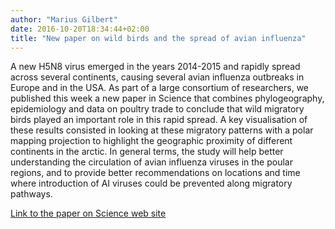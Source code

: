 ```yaml
---
author: "Marius Gilbert"
date: 2016-10-20T18:34:44+02:00
title: "New paper on wild birds and the spread of avian influenza"
---
```


A new H5N8 virus emerged in the years 2014-2015 and rapidly spread across several continents, causing several avian influenza outbreaks in Europe and in the USA. As part of a large consortium of researchers, we published this week a new paper in Science that combines phylogeography, epidemiology and data on poultry trade to conclude that wild migratory birds played an important role in this rapid spread. <!--more--> A key visualisation of these results consisted in looking at these migratory patterns with a polar mapping projection to highlight the geographic proximity of different continents in the arctic. In general terms, the study will help better understanding the circulation of avian influenza viruses in the poular regions, and to provide better recommendations on locations and time where introduction of AI viruses could be prevented along migratory pathways. 

[Link to the paper on Science web site](http://science.sciencemag.org/content/354/6309/213)
